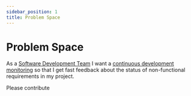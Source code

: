 ```yaml
---
sidebar_position: 1
title: Problem Space
---
```


<!--
SPDX-FileCopyrightText: Copyright (C) 2025 Contributors to the Eclipse Foundation

These materials are made available under the
terms of the Creative Commons Attribution 4.0 International Public License which is available at
https://creativecommons.org/licenses/by/4.0/legalcode .

Unless required by applicable law or agreed to in writing, software
distributed under the License is distributed on an "AS IS" BASIS, WITHOUT
WARRANTIES OR CONDITIONS OF ANY KIND, either express or implied. See the
License for the specific language governing permissions and limitations
under the License.

SPDX-License-Identifier: CC-BY-4.0
-->

# Problem Space

As a [Software Development Team](https://github.com/Open-Source-Compliance/Sharing-creates-value/blob/master/User-Stories/Software-Developer-User-Stories/Software-Developer-Epic.md) I want a [continuous development monitoring](../blueprints/ContinuousDevelopmentMonitoring.md) so that I get fast feedback about the status of non-functional requirements in my project.


Please contribute
